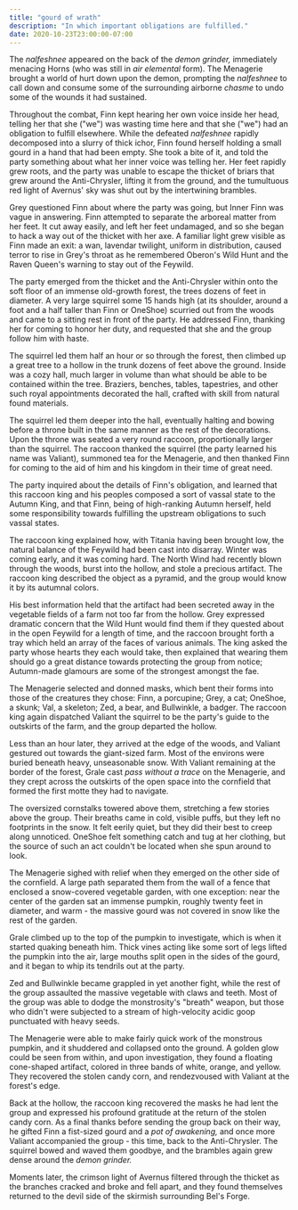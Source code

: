 ```yaml
---
title: "gourd of wrath"
description: "In which important obligations are fulfilled."
date: 2020-10-23T23:00:00-07:00
---
```


The _nalfeshnee_ appeared on the back of the _demon grinder,_ immediately menacing Horns (who was still in _air elemental_ form). The Menagerie brought a world of hurt down upon the demon, prompting the _nalfeshnee_ to call down and consume some of the surrounding airborne _chasme_ to undo some of the wounds it had sustained.

Throughout the combat, Finn kept hearing her own voice inside her head, telling her that she ("we") was wasting time here and that she ("we") had an obligation to fulfill elsewhere. While the defeated _nalfeshnee_ rapidly decomposed into a slurry of thick ichor, Finn found herself holding a small gourd in a hand that had been empty. She took a bite of it, and told the party something about what her inner voice was telling her. Her feet rapidly grew roots, and the party was unable to escape the thicket of briars that grew around the Anti-Chrysler, lifting it from the ground, and the tumultuous red light of Avernus' sky was shut out by the intertwining brambles.

Grey questioned Finn about where the party was going, but Inner Finn was vague in answering. Finn attempted to separate the arboreal matter from her feet. It cut away easily, and left her feet undamaged, and so she began to hack a way out of the thicket with her axe. A familiar light grew visible as Finn made an exit: a wan, lavendar twilight, uniform in distribution, caused terror to rise in Grey's throat as he remembered Oberon's Wild Hunt and the Raven Queen's warning to stay out of the Feywild.

The party emerged from the thicket and the Anti-Chrysler within onto the soft floor of an immense old-growth forest, the trees dozens of feet in diameter. A very large squirrel some 15 hands high (at its shoulder, around a foot and a half taller than Finn or OneShoe) scurried out from the woods and came to a sitting rest in front of the party. He addressed Finn, thanking her for coming to honor her duty, and requested that she and the group follow him with haste.

The squirrel led them half an hour or so through the forest, then climbed up a great tree to a hollow in the trunk dozens of feet above the ground. Inside was a cozy hall, much larger in volume than what should be able to be contained within the tree. Braziers, benches, tables, tapestries, and other such royal appointments decorated the hall, crafted with skill from natural found materials.

The squirrel led them deeper into the hall, eventually halting and bowing before a throne built in the same manner as the rest of the decorations. Upon the throne was seated a very round raccoon, proportionally larger than the squirrel. The raccoon thanked the squirrel (the party learned his name was Valiant), summoned tea for the Menagerie, and then thanked Finn for coming to the aid of him and his kingdom in their time of great need.

The party inquired about the details of Finn's obligation, and learned that this raccoon king and his peoples composed a sort of vassal state to the Autumn King, and that Finn, being of high-ranking Autumn herself, held some responsibility towards fulfilling the upstream obligations to such vassal states.

The raccoon king explained how, with Titania having been brought low, the natural balance of the Feywild had been cast into disarray. Winter was coming early, and it was coming hard. The North Wind had recently blown through the woods, burst into the hollow, and stole a precious artifact. The raccoon king described the object as a pyramid, and the group would know it by its autumnal colors.

His best information held that the artifact had been secreted away in the vegetable fields of a farm not too far from the hollow. Grey expressed dramatic concern that the Wild Hunt would find them if they quested about in the open Feywild for a length of time, and the raccoon brought forth a tray which held an array of the faces of various animals. The king asked the party whose hearts they each would take, then explained that wearing them should go a great distance towards protecting the group from notice; Autumn-made glamours are some of the strongest amongst the fae.

The Menagerie selected and donned masks, which bent their forms into those of the creatures they chose: Finn, a porcupine; Grey, a cat; OneShoe, a skunk; Val, a skeleton; Zed, a bear, and Bullwinkle, a badger. The raccoon king again dispatched Valiant the squirrel to be the party's guide to the outskirts of the farm, and the group departed the hollow.

Less than an hour later, they arrived at the edge of the woods, and Valiant gestured out towards the giant-sized farm. Most of the environs were buried beneath heavy, unseasonable snow. With Valiant remaining at the border of the forest, Grale cast _pass without a trace_ on the Menagerie, and they crept across the outskirts of the open space into the cornfield that formed the first motte they had to navigate.

The oversized cornstalks towered above them, stretching a few stories above the group. Their breaths came in cold, visible puffs, but they left no footprints in the snow. It felt eerily quiet, but they did their best to creep along unnoticed. OneShoe felt something catch and tug at her clothing, but the source of such an act couldn't be located when she spun around to look.

The Menagerie sighed with relief when they emerged on the other side of the cornfield. A large path separated them from the wall of a fence that enclosed a snow-covered vegetable garden, with one exception: near the center of the garden sat an immense pumpkin, roughly twenty feet in diameter, and warm - the massive gourd was not covered in snow like the rest of the garden.

Grale climbed up to the top of the pumpkin to investigate, which is when it started quaking beneath him. Thick vines acting like some sort of legs lifted the pumpkin into the air, large mouths split open in the sides of the gourd, and it began to whip its tendrils out at the party.

Zed and Bullwinkle became grappled in yet another fight, while the rest of the group assaulted the massive vegetable with claws and teeth. Most of the group was able to dodge the monstrosity's "breath" weapon, but those who didn't were subjected to a stream of high-velocity acidic goop punctuated with heavy seeds.

The Menagerie were able to make fairly quick work of the monstrous pumpkin, and it shuddered and collapsed onto the ground. A golden glow could be seen from within, and upon investigation, they found a floating cone-shaped artifact, colored in three bands of white, orange, and yellow. They recovered the stolen candy corn, and rendezvoused with Valiant at the forest's edge.

Back at the hollow, the raccoon king recovered the masks he had lent the group and expressed his profound gratitude at the return of the stolen candy corn. As a final thanks before sending the group back on their way, he gifted Finn a fist-sized gourd and a _pot of awakening,_ and once more Valiant accompanied the group - this time, back to the Anti-Chrysler. The squirrel bowed and waved them goodbye, and the brambles again grew dense around the _demon grinder._

Moments later, the crimson light of Avernus filtered through the thicket as the branches cracked and broke and fell apart, and they found themselves returned to the devil side of the skirmish surrounding Bel's Forge.
